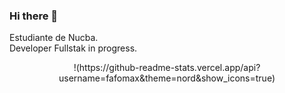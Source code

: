 ### Hi there 👋
Estudiante de Nucba. 
<br>
Developer Fullstak in progress. 

<p align="center">!(https://github-readme-stats.vercel.app/api?username=fafomax&theme=nord&show_icons=true)
</p>

